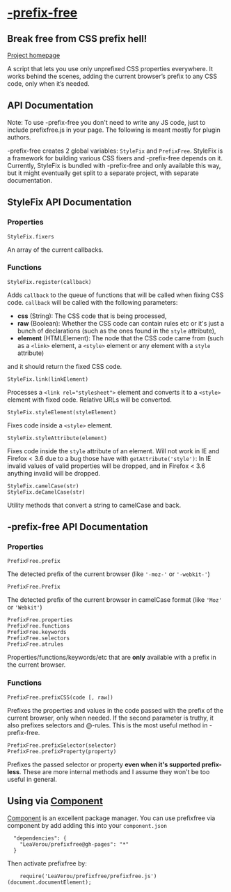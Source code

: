 # [-prefix-**free**](http://leaverou.github.com/prefixfree/)
## Break free from CSS prefix hell!

[Project homepage](http://leaverou.github.com/prefixfree/)

A script that lets you use only unprefixed CSS properties everywhere. 
It works behind the scenes, adding the current browser’s prefix to any CSS code, only when it’s needed.

## API Documentation
Note: To use -prefix-free you don't need to write any JS code, just to include prefixfree.js in your page. The following is meant mostly for plugin authors.

-prefix-free creates 2 global variables: `StyleFix` and `PrefixFree`. StyleFix is a framework for building various CSS fixers and -prefix-free depends on it. Currently, StyleFix is bundled with -prefix-free and only available this way, but it might eventually get split to a separate project, with separate documentation.

## StyleFix API Documentation

### Properties
	StyleFix.fixers
An array of the current callbacks.

### Functions
	StyleFix.register(callback)
Adds `callback` to the queue of functions that will be called when fixing CSS code. `callback` will be called with the following parameters:

* **css** (String): The CSS code that is being processed,
* **raw** (Boolean): Whether the CSS code can contain rules etc or it's just a bunch of declarations (such as the ones found in the `style` attribute),
* **element** (HTMLElement): The node that the CSS code came from (such as a `<link>` element, a `<style>` element or any element with a `style` attribute)

and it should return the fixed CSS code.

	StyleFix.link(linkElement)

Processes a `<link rel="stylesheet">` element and converts it to a `<style>` element with fixed code. Relative URLs will be converted.

	StyleFix.styleElement(styleElement)
	
Fixes code inside a `<style>` element.

	StyleFix.styleAttribute(element)
	
Fixes code inside the `style` attribute of an element. Will not work in IE and Firefox &lt; 3.6 due to a bug those have with `getAttribute('style')`: In IE invalid values of valid properties will be dropped, and in Firefox &lt; 3.6 anything invalid will be dropped.

	StyleFix.camelCase(str)
	StyleFix.deCamelCase(str)
Utility methods that convert a string to camelCase and back.

## -prefix-free API Documentation

### Properties
	PrefixFree.prefix
The detected prefix of the current browser (like `'-moz-'` or `'-webkit-'`)

	PrefixFree.Prefix
The detected prefix of the current browser in camelCase format (like `'Moz'` or `'Webkit'`)

	PrefixFree.properties
	PrefixFree.functions
	PrefixFree.keywords
	PrefixFree.selectors
	PrefixFree.atrules
Properties/functions/keywords/etc that are **only** available with a prefix in the current browser.

### Functions
	PrefixFree.prefixCSS(code [, raw])
Prefixes the properties and values in the code passed with the prefix of the current browser, only when needed. If the second parameter is truthy, it also prefixes selectors and @-rules. This is the most useful method in -prefix-free.

	PrefixFree.prefixSelector(selector)
	PrefixFree.prefixProperty(property)
Prefixes the passed selector or property **even when it's supported prefix-less**. These are more internal methods and I assume they won't be too useful in general.

## Using via [Component](https://github.com/component/component)

[Component](https://github.com/component/component) is an excellent package manager. You can use prefixfree via component by add adding this into your `component.json`
		
	  "dependencies": {
	    "LeaVerou/prefixfree@gh-pages": "*"
	  }

Then activate prefixfree by:
		
		require('LeaVerou/prefixfree/prefixfree.js')(document.documentElement);

